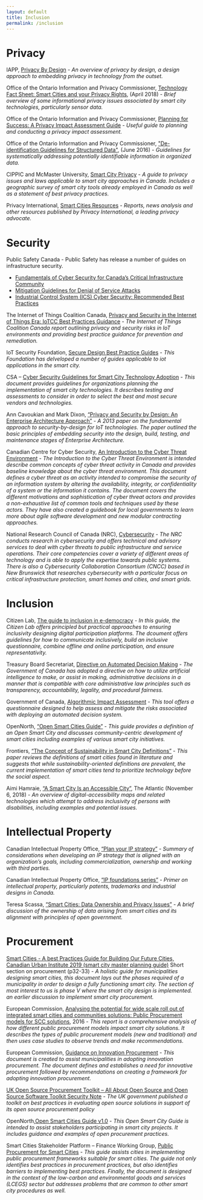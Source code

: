 ```yaml
---
layout: default
title: Inclusion
permalink: /inclusion
---
```

# Privacy

IAPP, [Privacy By Design](https://iapp.org/resources/article/privacy-by-design-the-7-foundational-principles/) - *An overview of privacy by design, a design approach to embedding privacy in technology from the outset.*

Office of the Ontario Information and Privacy Commissioner, [Technology Fact Sheet: Smart Cities and your Privacy Rights](https://www.ipc.on.ca/wp-content/uploads/2018/04/fs-tech-smart-cities.pdf), (April 2018) - *Brief overview of some informational privacy issues associated by smart city technologies, particularly sensor data.*

Office of the Ontario Information and Privacy Commissioner, [Planning for Success:  A Privacy Impact Assessment Guide](https://www.ipc.on.ca/wp-content/uploads/2015/05/planning-for-success-pia-guide.pdf) - *Useful guide to planning and conducting a privacy impact assessment.*
 
Office of the Ontario Information and Privacy Commissioner, ["De-identification Guidelines for Structured Data"](https://www.ipc.on.ca/wp-content/uploads/2016/08/Deidentification-Guidelines-for-Structured-Data.pdf), (June 2016) - *Guidelines for systematically addressing potentially identifiable information in organized data.* 

CIPPIC and McMaster University, [Smart City Privacy](https://smartcityprivacy.ca/) - *A guide to privacy issues and laws applicable to smart city approaches in Canada.  Includes a geographic survey of smart city tools already employed in Canada as well as a statement of best privacy practices.*

Privacy International, [Smart Cities Resources](https://privacyinternational.org/learning-topics/smart-cities) - *Reports, news analysis and other resources published by Privacy International, a leading privacy advocate.*


# Security

Public Safety Canada - Public Safety has release a number of guides on infrastructure security. 
  * [Fundamentals of Cyber Security for Canada’s Critical Infrastructure Community](https://www.publicsafety.gc.ca/cnt/rsrcs/pblctns/2016-fndmntls-cybr-scrty-cmmnty/index-en.aspx)
  * [Mitigation Guidelines for Denial of Service Attacks](https://www.publicsafety.gc.ca/cnt/rsrcs/cybr-ctr/2012/tr12-001-en.aspx)
  * [Industrial Control System (ICS) Cyber Security: Recommended Best Practices](https://www.publicsafety.gc.ca/cnt/rsrcs/cybr-ctr/2012/tr12-002-en.aspx)
  
The Internet of Things Coalition Canada, [Privacy and Security in the Internet of Things Era: IoTCC Best Practices Guidance](https://insightaas.com/new-research-privacy-and-security-in-the-internet-of-things-era-iotcc-best-practices-guidance/) - *The Internet of Things Coalition Canada report outlining privacy and security risks in IoT environments and providing best practice guidance for prevention and remediation.*

IoT Security Foundation, [Secure Design Best Practice Guides](https://www.iotsecurityfoundation.org/best-practice-guidelines/) - *This Foundation has delveloped a number of guides applicable to iot applications in the smart city.*

CSA – [Cyber Security Guidelines for Smart City Technology Adoption](https://www.researchgate.net/profile/Mohamad_Amin_Hasbini/publication/320290965_Cyber_Security_Guidelines_for_Smart_City_Technology_Adoption/links/59dbf668458515e9ab452699/Cyber-Security-Guidelines-for-Smart-City-Technology-Adoption.pdf) - *This document provides guidelines for organizations planning the implementation of smart city technologies. It describes testing and assessments to consider in order to select the best and most secure vendors and technologies.*
  
Ann Cavoukian and Mark Dixon, [“Privacy and Security by Design: An Enterprise Architecture Approach”](https://www.ipc.on.ca/wp-content/uploads/Resources/pbd-privacy-and-security-by-design-oracle.pdf) - *A 2013 paper on the fundamental approach to security-by-design for IoT technologies. The paper outlined the basic principles of embedding security into the design, build, testing, and maintenance stages of Enterprise Architecture.*

Canadian Centre for Cyber Security, [An Introduction to the Cyber Threat Environment](https://cyber.gc.ca/en/guidance/introduction-cyber-threat-environment) - *The Introduction to the Cyber Threat Environment is intended describe common concepts of cyber threat activity in Canada and provides baseline knowledge about the cyber threat environment. This document defines a cyber threat as an activity intended to compromise the security of an information system by altering the availability, integrity, or confidentiality of a system or the information it contains. The document covers the different motivations and sophistication of cyber threat actors and provides a non-exhaustive list of common tools and techniques used by these actors. They have also created a guidebook for local governments to learn more about agile software development and new modular contracting approaches.*

National Research Council of Canada (NRC), [Cybersecurity](https://nrc.canada.ca/en/research-development/products-services/technical-advisory-services/cybersecurity) - *The NRC conducts research in cybersecurity and offers technical and advisory services to deal with cyber threats to public infrastructure and service operations. Their core competencies cover a variety of different areas of technology and is able to apply the expertise towards public systems. There is also a Cybersecurity Collaboration Consortium (CNCC) based in New Brunswick that researches cybersecurity with a particular focus on critical infrastructure protection, smart homes and cities, and smart grids.*

# Inclusion

Citizen Lab, [The guide to inclusion in e-democracy](https://www.citizenlab.co/ebooks-en/inclusion-in-e-democracy?goal=0_49e1e8647d-4209163f8e-198994545) - *In this guide, the Citizen Lab offers principled but practical approaches to ensuring inclusivity designing digital participation platforms. The dcoument offers guidelines for how to communicate inclusively, build an inclusive questionnaire, combine offline and online participation, and ensure representativity.*
  
Treasury Board Secretariat, [Directive on Automated Decision Making](https://www.tbs-sct.gc.ca/pol/doc-eng.aspx?id=32592) - *The Government of Canada has adopted a directive on how to utilize artificial intelligence to make, or assist in making, administrative decisions in a manner that is compatible with core administrative law principles such as transparency, accountability, legality, and procedural fairness.*
  
Government of Canada, [Algorithmic Impact Assessment](https://www.canada.ca/en/government/system/digital-government/digital-government-innovations/responsible-use-ai/algorithmic-impact-assessment.html) - *This tool offers a questionnaire designed to help assess and mitigate the risks associated with deploying an automated decision system.*

OpenNorth, [“Open Smart Cities Guide”](https://www.opennorth.ca/publications/#open-smart-cities-guide) - *This guide provides a definition of an Open Smart City and discusses community-centric development of smart cities including examples of various smart city initiatives.*

Frontiers, [“The Concept of Sustainability in Smart City Definitions”](https://doi.org/10.3389/fbuil.2020.00077) - *This paper reviews the definitions of smart cities found in literature and suggests that while sustainability-oriented definitions are prevalent, the current implementation of smart cities tend to prioritize technology before the social aspect.*

Aimi Hamraie, [“A Smart City Is an Accessible City”](https://www.theatlantic.com/technology/archive/2018/11/city-apps-help-and-hinder-disability/574963/), The Atlantic (November 6, 2018) - *An overview of digital-accessibility maps and related technologies which attempt to address inclusivity of persons with disabilities, including examples and potential issues.*
  
# Intellectual Property

Canadian Intellectual Property Office, [“Plan your IP strategy”](https://www.ic.gc.ca/eic/site/cipointernet-internetopic.nsf/eng/wr04563.html) - *Summary of considerations when developing an IP strategy that is aligned with an organization’s goals, including commercialization, ownership and working with third parties.*

Canadian Intellectual Property Office, [“IP foundations series”](https://www.ic.gc.ca/eic/site/cipointernet-internetopic.nsf/eng/h_wr04590.html) - *Primer on intellectual property, particularly patents, trademarks and industrial designs in Canada.*

Teresa Scassa, [“Smart Cities: Data Ownership and Privacy Issues”](https://www.teresascassa.ca/index.php?option=com_k2&view=item&id=241:smart-cities-data-ownership-and-privacy-issues&Itemid=81) - *A brief discussion of the ownership of data arising from smart cities and its alignment with principles of open government.*
  
# Procurement

[Smart Cities - A best Practices Guide for Building Our Future Cities, Canadian Urban Institute 2019 (smart city master planning guide)](https://static1.squarespace.com/static/546bbd2ae4b077803c592197/t/5b2bbd44aa4a9970b3cff95f/1529593163251/CUIPublication.SmartPlanningOurSmartCities.June2018.pdf) Short section on procurement (p32-33) - *A holistic guide for municipalities designing smart cities, this document lays out the phases required of a municipality in order to design a fully functioning smart city. The section of most interest to us is phase V where the smart city design is implemented. an earlier discussion to implement smart city procurement.* 

European Commission, [Analysing the potential for wide scale roll out of integrated smart cities and communities solutions: Public Procurement models for SCC solutions](https://eu-smartcities.eu/sites/eu-smartcities.eu/files/2017-09/D8.2_Public%20procurement%20models%20for%20SCC%20solutions.pdf), 2016 - *This report is a comprehensive analysis of how different public procurement models impact smart city solutions. It describes the types of public procurement models (new and traditional) and then uses case studies to observe trends and make recommendations.* 

European Commission, [Guidance on Innovation Procurement](https://ec.europa.eu/docsroom/documents/29261/attachments/1/translations/en/renditions/native) - *This document is created to assist municipalities in adopting innovation procurement. The document defines and establishes a need for innovative procurement followed by recommendations on creating a framework for adopting innovation procurement.* 

[UK Open Source Procurement Toolkit – All About Open Source and Open Source Software Toolkit Security Note](https://www.gov.uk/government/publications/open-source-procurement-toolkit) - *The UK government published a toolkit on best practices in evaluating open source solutions in support of its open source procurement policy*

OpenNorth,[Open Smart Cities Guide v1.0](https://docs.google.com/document/d/1528rqTjzKWwk4s2xKuPf7ZJg-tLlRK8WcMZQbicoGTM/edit) - *This Open Smart City Guide is intended to assist stakeholders participating in smart city projects. It includes guidance and examples of open procurement practices.* 

Smart Cities Stakeholder Platform – Finance Working Group, [Public Procurement for Smart Cities](https://www.google.com/url?sa=t&rct=j&q=&esrc=s&source=web&cd=&ved=2ahUKEwja6KLS79DpAhXMdN8KHbguCuoQFjABegQIChAD&url=http%3A%2F%2Fwww.sustainable-procurement.org%2Ffileadmin%2Ftemplates%2Fsp_platform%2Flib%2Fsp_platform_resources%2Ftools%2Fpush_resource_file.php%3Fuid%3D42abe812&usg=AOvVaw2N8fO6j8c5uQG9GDEARAs2) - *This guide assists cities in implementing public procurement frameworks suitable for smart cities. The guide not only identifies best practices in procurement practices, but also identifies barriers to implementing best practices. Finally, the document is designed in the context of the low-carbon and environmental goods and services (LCEGS) sector but addresses problems that are common to other smart city procedures as well.*
